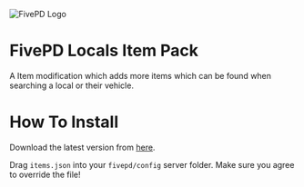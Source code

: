 ![FivePD Logo](https://i.imgur.com/KosXD7Y.png)

# FivePD Locals Item Pack
A Item modification which adds more items which can be found when searching a local or their vehicle.

# How To Install
Download the latest version from [here](https://github.com/SenkaWolf/FivePD_Locals-Item-Pack/releases/latest).

Drag `items.json` into your `fivepd/config` server folder. Make sure you agree to override the file!